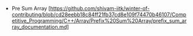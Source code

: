 
- Pre Sum Array [https://github.com/shivam-iitk/winter-of-contributing/blob/cd28eebb18c84ff21fb37cd8e109f74470b46107/Competitive_Programming/C++/Array/Prefix%20Sum%20Array/prefix_sum_array_documentation.md]
